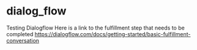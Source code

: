 # dialog_flow
Testing Dialogflow
Here is a link to the fulfillment step that needs to be completed
https://dialogflow.com/docs/getting-started/basic-fulfillment-conversation
